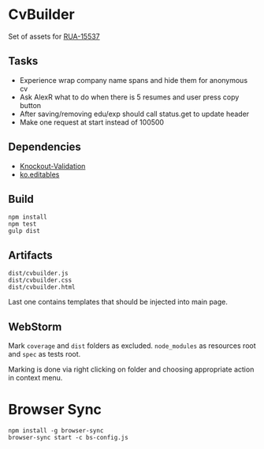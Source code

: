 CvBuilder
=========

Set of assets for [RUA-15537](https://rabota.atlassian.net/browse/RUA-15537)

Tasks
-----

 * Experience wrap company name spans and hide them for anonymous cv
 * Ask AlexR what to do when there is 5 resumes and user press copy button
 * After saving/removing edu/exp should call status.get to update header
 * Make one request at start instead of 100500

Dependencies
------------

 * [Knockout-Validation](https://github.com/Knockout-Contrib/Knockout-Validation)
 * [ko.editables](https://github.com/romanych/ko.editables)

Build
-----

	npm install
	npm test
	gulp dist

Artifacts
---------

	dist/cvbuilder.js
	dist/cvbuilder.css
	dist/cvbuilder.html

Last one contains templates that should be injected into main page.

WebStorm
--------

Mark `coverage` and `dist` folders as excluded. `node_modules` as resources root and `spec` as tests root.

Marking is done via right clicking on folder and choosing appropriate action in context menu.

Browser Sync
============

	npm install -g browser-sync
	browser-sync start -c bs-config.js
